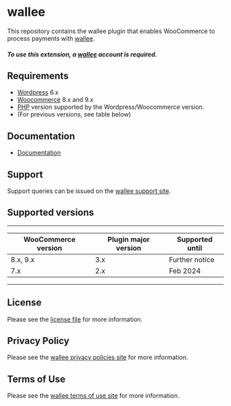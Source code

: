 

# wallee
This repository contains the wallee plugin that enables WooCommerce to process payments with [wallee](https://www.wallee.com).

##### To use this extension, a [wallee](https://app-wallee.com/user/signup)  account is required.

## Requirements

* [Wordpress](https://wordpress.org/) 6.x
* [Woocommerce](https://woocommerce.com/) 8.x and 9.x
* [PHP](http://php.net/) version supported by the Wordpress/Woocommerce version.
* (For previous versions, see table below)

## Documentation

* [Documentation](https://plugin-documentation.wallee.com/wallee-payment/woocommerce/3.3.7/docs/en/documentation.html)

## Support

Support queries can be issued on the [wallee support site](https://app-wallee.com/space/select?target=/support).

## Supported versions

____________________________________________________________________________
| WooCommerce version    | Plugin major version   | Supported until        |
|------------------------|------------------------|------------------------|
| 8.x, 9.x               | 3.x                    | Further notice         |
| 7.x                    | 2.x                    | Feb 2024               |
----------------------------------------------------------------------------

## License

Please see the [license file](https://github.com/wallee-payment/woocommerce/blob/3.3.7/LICENSE) for more information.

## Privacy Policy

Please see the [wallee privacy policies site](https://en.wallee.com/legal/privacy-policy) for more information.

## Terms of Use

Please see the [wallee terms of use site](https://en.wallee.com/legal/agb) for more information.
